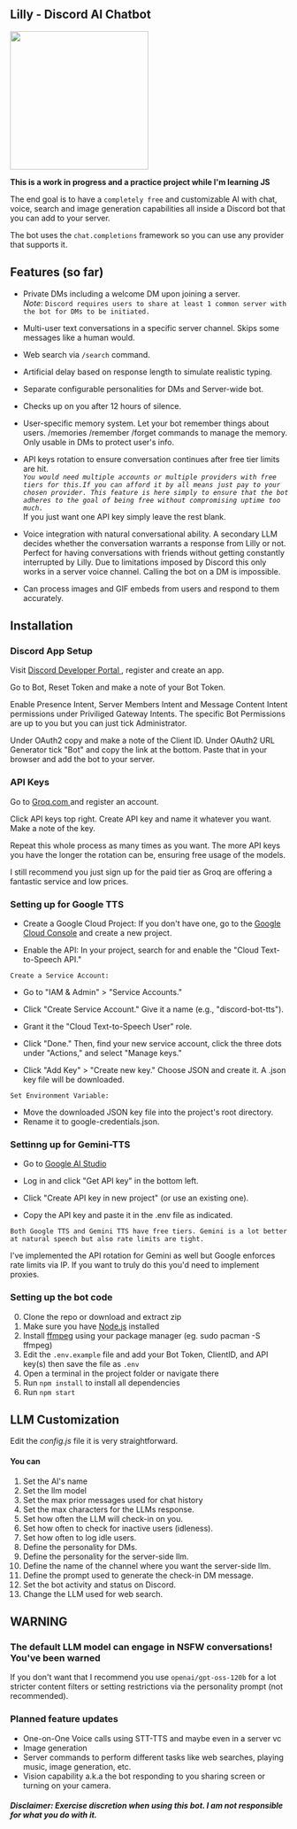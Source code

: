 ## Lilly - Discord AI Chatbot

<img src='./Lilly banner.png' height = 250px;>

<br>

**This is a work in progress and a practice project while I'm learning JS**

The end goal is to have a ``` completely free ``` and customizable AI with chat, voice, search and image generation capabilities all inside a Discord bot that you can add to your server.

The bot uses the ```chat.completions``` framework so you can use any provider that supports it.

## Features (so far)

* Private DMs including a welcome DM upon joining a server. <br>
*Note*: ```Discord requires users to share at least 1 common server with the bot for DMs to be initiated.```

* Multi-user text conversations in a specific server channel. Skips some messages like a human would.

* Web search via ```/search``` command.

* Artificial delay based on response length to simulate realistic typing.

* Separate configurable personalities for DMs and Server-wide bot.

* Checks up on you after 12 hours of silence.

* User-specific memory system. Let your bot remember things about users. /memories /remember /forget commands to manage the memory. Only usable in DMs to protect user's info.

* API keys rotation to ensure conversation continues after free tier limits are hit.<br>
*``You would need multiple accounts or multiple providers with free tiers for this.If you can afford it by all means just pay to your chosen provider. This feature is here simply to ensure that the bot adheres to the goal of being free without compromising uptime too much.``*<br>
 If you just want one API key simply leave the rest blank.

* Voice integration with natural conversational ability. A secondary LLM decides whether the conversation warrants a response from Lilly or not. Perfect for having conversations with friends without getting constantly interrupted by Lilly. Due to limitations imposed by Discord this only works in a server voice channel. Calling the bot on a DM is impossible.

* Can process images and GIF embeds from users and respond to them accurately.

## Installation

### Discord App Setup

Visit <a href ='https://discord.com/developers/' target=_blank > Discord Developer Portal </a>, register and create an app.

Go to Bot, Reset Token and make a note of your Bot Token.

Enable Presence Intent, Server Members Intent and Message Content Intent permissions under Priviliged Gateway Intents.
The specific Bot Permissions are up to you but you can just tick Administrator.

Under OAuth2 copy and make a note of the Client ID. Under OAuth2 URL Generator tick "Bot" and copy the link at the bottom. Paste that in your browser and add the bot to your server.

### API Keys

Go to <a href='https://console.groq.com/home' target = _blank> Groq.com </a> and register an account.

Click API keys top right. Create API key and name it whatever you want. Make a note of the key.

Repeat this whole process as many times as you want. The more API keys you have the longer the rotation can be, ensuring free usage of the models.

I still recommend you just sign up for the paid tier as Groq are offering a fantastic service and low prices.

### Setting up for Google TTS

* Create a Google Cloud Project: If you don't have one, go to the <a href='https://console.cloud.google.com/welcome/new?project' target=_blank> Google Cloud Console</a> and create a new project.

* Enable the API: In your project, search for and enable the "Cloud Text-to-Speech API."

```Create a Service Account:```

* Go to "IAM & Admin" > "Service Accounts."

* Click "Create Service Account." Give it a name (e.g., "discord-bot-tts").

* Grant it the "Cloud Text-to-Speech User" role.

* Click "Done." Then, find your new service account, click the three dots under "Actions," and select "Manage keys."

* Click "Add Key" > "Create new key." Choose JSON and create it. A .json key file will be downloaded.

``Set Environment Variable:``

* Move the downloaded JSON key file into the project's root directory.
* Rename it to google-credentials.json.

### Settinng up for Gemini-TTS

* Go to <a href='https://aistudio.google.com/' target=_blank> Google AI Studio</a>

* Log in and click "Get API key" in the bottom left.

* Click "Create API key in new project" (or use an existing one).

* Copy the API key and paste it in the .env file as indicated.

```Both Google TTS and Gemini TTS have free tiers. Gemini is a lot better at natural speech but also rate limits are tight.```

I've implemented the API rotation for Gemini as well but Google enforces rate limits via IP. If you want to truly do this you'd need to implement proxies.

### Setting up the bot code

0. Clone the repo or download and extract zip
1. Make sure you have <a href='https://nodejs.org/en/download' target=_blank >Node.js</a> installed
1. Install <a href="https://www.ffmpeg.org/download.html" targe="_blank">ffmpeg</a> using your package manager (eg. sudo pacman -S ffmpeg)
2. Edit the ```.env.example``` file and add your Bot Token, ClientID, and API key(s) then save the file as ``.env``
3. Open a terminal in the project folder or navigate there
4. Run ```npm install``` to install all dependencies
5. Run ```npm start```

## LLM Customization

Edit the *config.js* file it is very straightforward.

#### You can

1. Set the AI's name
2. Set the llm model
3. Set the max prior messages used for chat history
4. Set the max characters for the LLMs response.
5. Set how often the LLM will check-in on you.
6. Set how often to check for inactive users (idleness).
7. Set how often to log idle users.
8. Define the personality for DMs.
9. Define the personality for the server-side llm.
10. Define the name of the channel where you want the server-side llm.
11. Define the prompt used to generate the check-in DM message.
12. Set the bot activity and status on Discord.
13. Change the LLM used for web search.

## WARNING

### The default LLM model can engage in NSFW conversations! You've been warned

If you don't want that I recommend you use ```openai/gpt-oss-120b``` for a lot stricter content filters or setting restrictions via the personality prompt (not recommended).

### Planned feature updates

* One-on-One Voice calls using STT-TTS and maybe even in a server vc
* Image generation
* Server commands to perform different tasks like web searches, playing music, image generation, etc.
* Vision capability a.k.a the bot responding to you sharing screen or turning on your camera.

#### *Disclaimer: Exercise discretion when using this bot. I am not responsible for what you do with it.*
